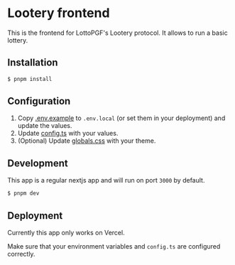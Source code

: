 # Lootery frontend

This is the frontend for LottoPGF's Lootery protocol. It allows to run a basic lottery.

## Installation

```bash
$ pnpm install
```

## Configuration

1. Copy [.env.example](./.env.example) to `.env.local` (or set them in your deployment) and update the values.
2. Update [config.ts](./src/config.ts) with your values.
3. (Optional) Update [globals.css](./src/globals.css) with your theme.

## Development

This app is a regular nextjs app and will run on port `3000` by default.

```bash
$ pnpm dev
```

## Deployment

Currently this app only works on Vercel.

Make sure that your environment variables and `config.ts` are configured correctly.
